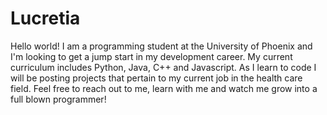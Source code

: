# Lucretia
Hello world! I am a programming student at the University of Phoenix and I'm looking to get a jump start in my development career. My current curriculum  includes Python, Java, C++ and Javascript. As I learn to code I will be posting projects that pertain to my current job in the health care field. Feel free to reach out to me, learn with me and watch me grow into a full blown programmer!
